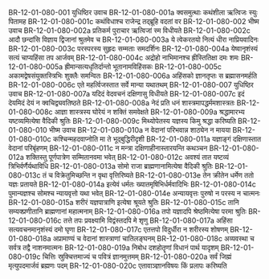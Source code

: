 BR-12-01-080-001  युधिष्ठिर उवाच
BR-12-01-080-001a क्वसमुत्थाः कथंशीला ऋत्विजः स्युः पितामह
BR-12-01-080-001c कथंविधाश्च राजेन्द्र तद्ब्रूहि वदतां वर
BR-12-01-080-002  भीष्म उवाच
BR-12-01-080-002a प्रतिकर्म पुराचार ऋत्विजां स्म विधीयते
BR-12-01-080-002c आदौ छन्दांसि विज्ञाय द्विजानां श्रुतमेव च
BR-12-01-080-003a ये त्वेकरतयो नित्यं धीरा नाप्रियवादिनः
BR-12-01-080-003c परस्परस्य सुहृदः सम्मताः समदर्शिनः
BR-12-01-080-004a येष्वानृशंस्यं सत्यं चाप्यहिंसा तप आर्जवम्
BR-12-01-080-004c अद्रोहो नाभिमानश्च ह्रीस्तितिक्षा दमः शमः
BR-12-01-080-005a ह्रीमान्सत्यधृतिर्दान्तो भूतानामविहिंसकः
BR-12-01-080-005c अकामद्वेषसंयुक्तस्त्रिभिः शुक्लैः समन्वितः
BR-12-01-080-006a अहिंसको ज्ञानतृप्तः स ब्रह्मासनमर्हति
BR-12-01-080-006c एते महर्त्विजस्तात सर्वे मान्या यथातथम्
BR-12-01-080-007  युधिष्ठिर उवाच
BR-12-01-080-007a यदिदं वेदवचनं दक्षिणासु विधीयते
BR-12-01-080-007c इदं देयमिदं देयं न क्वचिद्व्यवतिष्ठते
BR-12-01-080-008a नेदं प्रति धनं शास्त्रमापद्धर्ममशास्त्रतः
BR-12-01-080-008c आज्ञा शास्त्रस्य घोरेयं न शक्तिं समवेक्षते
BR-12-01-080-009a श्रद्धामारभ्य यष्टव्यमित्येषा वैदिकी श्रुतिः
BR-12-01-080-009c मिथ्योपेतस्य यज्ञस्य किमु श्रद्धा करिष्यति
BR-12-01-080-010  भीष्म उवाच
BR-12-01-080-010a न वेदानां परिभवान्न शाठ्येन न मायया
BR-12-01-080-010c कश्चिन्महदवाप्नोति मा ते भूद्बुद्धिरीदृशी
BR-12-01-080-011a यज्ञाङ्गं दक्षिणास्तात वेदानां परिबृंहणम्
BR-12-01-080-011c न मन्त्रा दक्षिणाहीनास्तारयन्ति कथञ्चन
BR-12-01-080-012a शक्तिस्तु पूर्णपात्रेण सम्मितानवमा भवेत्
BR-12-01-080-012c अवश्यं तात यष्टव्यं त्रिभिर्वर्णैर्यथाविधि
BR-12-01-080-013a सोमो राजा ब्राह्मणानामित्येषा वैदिकी श्रुतिः
BR-12-01-080-013c तं च विक्रेतुमिच्छन्ति न वृथा वृत्तिरिष्यते
BR-12-01-080-013e तेन क्रीतेन धर्मेण ततो यज्ञः प्रतायते
BR-12-01-080-014a इत्येवं धर्मतः ख्यातमृषिभिर्धर्मवादिभिः
BR-12-01-080-014c पुमान्यज्ञश्च सोमश्च न्यायवृत्तो यथा भवेत्
BR-12-01-080-014e अन्यायवृत्तः पुरुषो न परस्य न चात्मनः
BR-12-01-080-015a शरीरं यज्ञपात्राणि इत्येषा श्रूयते श्रुतिः
BR-12-01-080-015c तानि सम्यक्प्रणीतानि ब्राह्मणानां महात्मनाम्
BR-12-01-080-016a तपो यज्ञादपि श्रेष्ठमित्येषा परमा श्रुतिः
BR-12-01-080-016c तत्ते तपः प्रवक्ष्यामि विद्वंस्तदपि मे शृणु
BR-12-01-080-017a अहिंसा सत्यवचनमानृशंस्यं दमो घृणा
BR-12-01-080-017c एतत्तपो विदुर्धीरा न शरीरस्य शोषणम्
BR-12-01-080-018a अप्रामाण्यं च वेदानां शास्त्राणां चातिलङ्घनम्
BR-12-01-080-018c अव्यवस्था च सर्वत्र तद्वै नाशनमात्मनः
BR-12-01-080-019a निबोध दशहोतॄणां विधानं पार्थ यादृशम्
BR-12-01-080-019c चित्तिः स्रुक्चित्तमाज्यं च पवित्रं ज्ञानमुत्तमम्
BR-12-01-080-020a सर्वं जिह्मं मृत्युपदमार्जवं ब्रह्मणः पदम्
BR-12-01-080-020c एतावाञ्ज्ञानविषयः किं प्रलापः करिष्यति

